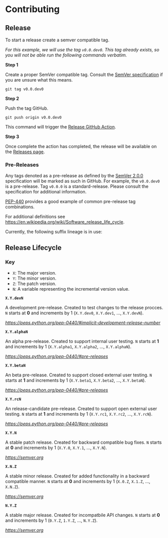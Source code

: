 # Contributing

## Release

To start a release create a semver compatible tag.

_For this example, we will use the tag `v0.0.dev0`. This tag already exists, so you will not be able run the following commands verbatim._


**Step 1**

Create a proper SemVer compatible tag. Consult the [SemVer specification](https://semver.org/spec/v2.0.0.html) if you are unsure what this means.

`git tag v0.0.dev0`

**Step 2**

Push the tag GitHub.

`git push origin v0.0.dev0`

This command will trigger the [Release GitHub Action](https://github.com/rstudio/publishing-client/actions/workflows/release.yaml).

**Step 3**

Once complete the action has completed, the release will be available on the [Releases page](https://github.com/rstudio/publishing-client/releases).

### Pre-Releases

Any tags denoted as a pre-release as defined by the [SemVer 2.0.0](https://semver.org/spec/v2.0.0.html) specification will be marked as such in GitHub. For example, the `v0.0.dev0` is a pre-release. Tag `v0.0.0` is a standard-release. Please consult the specification for additional information.

[PEP-440](https://peps.python.org/pep-0440/#summary-of-permitted-suffixes-and-relative-ordering) provides a good example of common pre-release tag combinations.

For additional definitions see https://en.wikipedia.org/wiki/Software_release_life_cycle.

Currently, the following suffix lineage is in use:

## Release Lifecycle

### Key

- `X`: The major version.
- `Y`: The minor version.
- `Z`: The patch version.
- `N`: A variable representing the incremental version value.

**`X.Y.devN`**

A development pre-release. Created to test changes to the release procces. `N` starts at **0** and increments by 1 (`X.Y.dev0`, `X.Y.dev1`, ..., `X.Y.devN`).

*https://peps.python.org/pep-0440/#implicit-development-release-number*

**`X.Y.alphaN`**

An alpha pre-release. Created to support internal user testing. `N` starts at **1** and increments by 1 (`X.Y.alpha1`, `X.Y.alpha2`, ..., `X.Y.alphaN`).

*https://peps.python.org/pep-0440/#pre-releases*

**`X.Y.betaN`**

An beta pre-release. Created to support closed external user testing. `N` starts at **1** and increments by 1 (`X.Y.beta1`, `X.Y.beta2`, ..., `X.Y.betaN`).

*https://peps.python.org/pep-0440/#pre-releases*


**`X.Y.rcN`**

An release-candidate pre-release. Created to support open external user testing. `N` starts at **1** and increments by 1 (`X.Y.rc1`, `X.Y.rc2`, ..., `X.Y.rcN`).

*https://peps.python.org/pep-0440/#pre-releases*

**`X.Y.N`**

A stable patch release. Created for backward compatible bug fixes. `N` starts at **0** and increments by 1 (`X.Y.0`, `X.Y.1`, ..., `X.Y.N`).

*https://semver.org*

**`X.N.Z`**

A stable minor release. Created for added functionality in a backward compatible manner. `N` starts at **0** and increments by 1 (`X.0.Z`, `X.1.Z`, ..., `X.N.Z`).

*https://semver.org*

**`N.Y.Z`**

A stable major release. Created for incompatbile API changes. `N` starts at **0** and increments by 1 (`0.Y.Z`, `1.Y.Z`, ..., `N.Y.Z`).

*https://semver.org*
